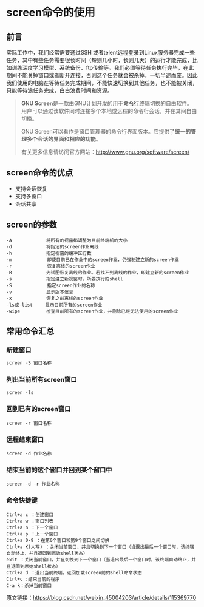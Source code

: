 # screen命令的使用

## 前言

实际工作中，我们经常需要通过SSH 或者telent远程登录到Linux服务器完成一些任务，其中有些任务需要很长时间（短则几小时，长则几天）的运行才能完成，比如训练深度学习模型、系统备份、ftp传输等。我们必须等待任务执行完毕，在此期间不能关掉窗口或者断开连接，否则这个任务就会被杀掉，一切半途而废。因此我们使用的电脑在等待任务完成期间，不能快速切换到其他任务，也不能被关闭，只能等待浪任务完成，白白浪费时间和资源。

> **GNU Screen**是一款由GNU计划开发的用于[命令行](https://so.csdn.net/so/search?q=命令行&spm=1001.2101.3001.7020)终端切换的自由软件。用户可以通过该软件同时连接多个本地或远程的命令行会话，并在其间自由切换。
>
> GNU Screen可以看作是窗口管理器的命令行界面版本。它提供了**统一的管理多个会话的界面和相应的功能**。
>
> 有关更多信息请访问官方网站：http://www.gnu.org/software/screen/



## screen命令的优点

- 支持会话恢复
- 支持多窗口
- 会话共享





## screen的参数

```
-A 　          将所有的视窗都调整为目前终端机的大小
-d  　         将指定的screen作业离线
-h  　         指定视窗的缓冲区行数
-m             即使目前已在作业中的screen作业，仍强制建立新的screen作业
-r             恢复离线的screen作业
-R 　          先试图恢复离线的作业。若找不到离线的作业，即建立新的screen作业
-s 　          指定建立新视窗时，所要执行的shell
-S             指定screen作业的名称
-v 　          显示版本信息
-x 　          恢复之前离线的screen作业
-ls或-list 　  显示目前所有的screen作业
-wipe 　       检查目前所有的screen作业，并删除已经无法使用的screen作业

```



## 常用命令汇总

### 新建窗口

```python
screen -S 窗口名称
```



### **列出当前所有screen窗口**

```
screen -ls
```



### **回到已有的screen窗口**

```
screen -r 窗口名称
```



### 远程结束窗口

```
screen -d 作业名称
```



### 结束当前的这个窗口并回到某个窗口中

```
screen -d -r 作业名称
```





### 命令快捷键

```
Ctrl+a c ：创建窗口
Ctrl+a w ：窗口列表
Ctrl+a n ：下一个窗口
Ctrl+a p ：上一个窗口
Ctrl+a 0-9 ：在第0个窗口和第9个窗口之间切换
Ctrl+a K(大写) ：关闭当前窗口，并且切换到下一个窗口（当退出最后一个窗口时，该终端自动终止，并且退回到原始shell状态）
exit ：关闭当前窗口，并且切换到下一个窗口（当退出最后一个窗口时，该终端自动终止，并且退回到原始shell状态）
Ctrl+a d ：退出当前终端，返回加载screen前的shell命令状态
Ctrl+c :结束当前的程序
C-a k：杀掉当前窗口
```



原文链接：https://blog.csdn.net/weixin_45004203/article/details/115369770

